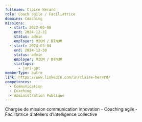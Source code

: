 ```yaml
---
fullname: Claire Berard
role: Coach agile / Faciliatrice
domaine: Coaching
missions:
  - start: 2022-06-06
    end: 2024-12-31
    status: admin
    employer: MIOM / DTNUM
  - start: 2024-03-04
    end: 2024-12-30
    status: admin
    employer: MIOM / DTNUM
    startups:
      - juri-gpt
memberType: autre
link: https://www.linkedin.com/in/claire-berard/
competences:
  - Communication
  - Coaching
  - Administration Publique
---
```

Chargée de mission communication innovation - Coaching agile - Facilitatrice d'ateliers d'intelligence collective